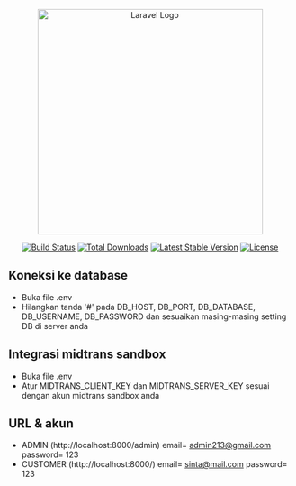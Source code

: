<p align="center"><a href="https://laravel.com" target="_blank"><img src="https://raw.githubusercontent.com/laravel/art/master/logo-lockup/5%20SVG/2%20CMYK/1%20Full%20Color/laravel-logolockup-cmyk-red.svg" width="400" alt="Laravel Logo"></a></p>

<p align="center">
<a href="https://github.com/laravel/framework/actions"><img src="https://github.com/laravel/framework/workflows/tests/badge.svg" alt="Build Status"></a>
<a href="https://packagist.org/packages/laravel/framework"><img src="https://img.shields.io/packagist/dt/laravel/framework" alt="Total Downloads"></a>
<a href="https://packagist.org/packages/laravel/framework"><img src="https://img.shields.io/packagist/v/laravel/framework" alt="Latest Stable Version"></a>
<a href="https://packagist.org/packages/laravel/framework"><img src="https://img.shields.io/packagist/l/laravel/framework" alt="License"></a>
</p>

## Koneksi ke database

- Buka file .env 
- Hilangkan tanda '#' pada DB_HOST, DB_PORT, DB_DATABASE, DB_USERNAME, DB_PASSWORD dan sesuaikan masing-masing setting DB di server anda

## Integrasi midtrans sandbox

- Buka file .env 
- Atur MIDTRANS_CLIENT_KEY dan MIDTRANS_SERVER_KEY sesuai dengan akun midtrans sandbox anda

## URL & akun
- ADMIN (http://localhost:8000/admin)
    email= admin213@gmail.com
    password= 123
- CUSTOMER (http://localhost:8000/)
    email= sinta@mail.com
    password= 123
